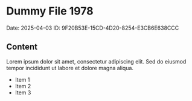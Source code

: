 # Dummy File 1978

Date: 2025-04-03
ID: 9F20B53E-15CD-4D20-8254-E3CB6E638CCC

## Content

Lorem ipsum dolor sit amet, consectetur adipiscing elit.
Sed do eiusmod tempor incididunt ut labore et dolore magna aliqua.

* Item 1
* Item 2
* Item 3

